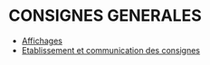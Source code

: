 # CONSIGNES GENERALES

- [Affichages](affichages)
- [Etablissement et communication des consignes](etablissement-et)

